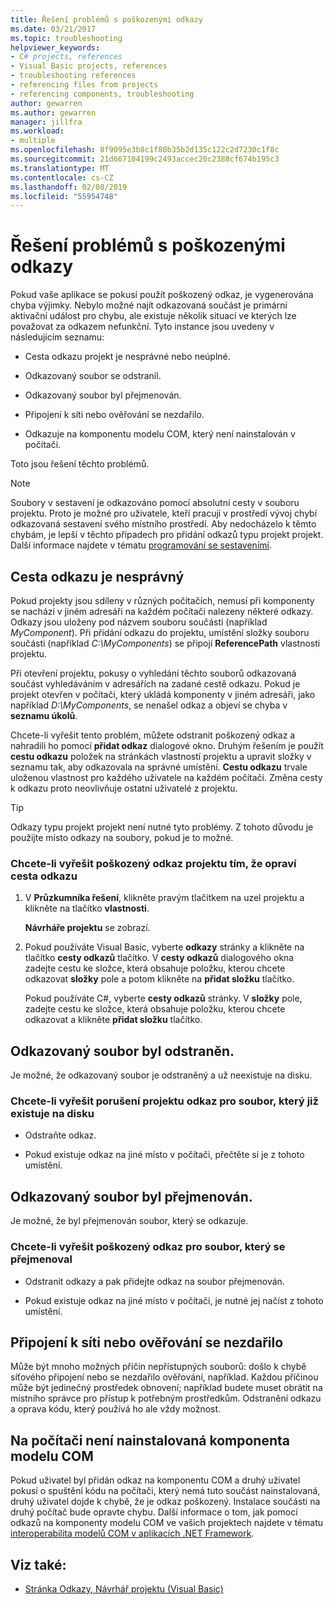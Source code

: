 ```yaml
---
title: Řešení problémů s poškozenými odkazy
ms.date: 03/21/2017
ms.topic: troubleshooting
helpviewer_keywords:
- C# projects, references
- Visual Basic projects, references
- troubleshooting references
- referencing files from projects
- referencing components, troubleshooting
author: gewarren
ms.author: gewarren
manager: jillfra
ms.workload:
- multiple
ms.openlocfilehash: 8f9095e3b8c1f80b35b2d135c122c2d7230c1f8c
ms.sourcegitcommit: 21d667104199c2493accec20c2388cf674b195c3
ms.translationtype: MT
ms.contentlocale: cs-CZ
ms.lasthandoff: 02/08/2019
ms.locfileid: "55954748"
---
```

# <a name="troubleshoot-broken-references"></a>Řešení problémů s poškozenými odkazy

Pokud vaše aplikace se pokusí použít poškozený odkaz, je vygenerována chyba výjimky. Nebylo možné najít odkazovaná součást je primární aktivační událost pro chybu, ale existuje několik situací ve kterých lze považovat za odkazem nefunkční. Tyto instance jsou uvedeny v následujícím seznamu:

- Cesta odkazu projekt je nesprávné nebo neúplné.

- Odkazovaný soubor se odstranil.

- Odkazovaný soubor byl přejmenován.

- Připojení k síti nebo ověřování se nezdařilo.

- Odkazuje na komponentu modelu COM, který není nainstalován v počítači.

Toto jsou řešení těchto problémů.

> [!NOTE]
> Soubory v sestavení je odkazováno pomocí absolutní cesty v souboru projektu. Proto je možné pro uživatele, kteří pracují v prostředí vývoj chybí odkazovaná sestavení svého místního prostředí. Aby nedocházelo k těmto chybám, je lepší v těchto případech pro přidání odkazů typu projekt projekt. Další informace najdete v tématu [programování se sestaveními](/dotnet/framework/app-domains/programming-with-assemblies).

## <a name="reference-path-is-incorrect"></a>Cesta odkazu je nesprávný

Pokud projekty jsou sdíleny v různých počítačích, nemusí při komponenty se nachází v jiném adresáři na každém počítači nalezeny některé odkazy. Odkazy jsou uloženy pod názvem souboru součásti (například *MyComponent*). Při přidání odkazu do projektu, umístění složky souboru součásti (například *C:\MyComponents*) se připojí **ReferencePath** vlastnosti projektu.

Při otevření projektu, pokusy o vyhledání těchto souborů odkazovaná součást vyhledáváním v adresářích na zadané cestě odkazu. Pokud je projekt otevřen v počítači, který ukládá komponenty v jiném adresáři, jako například *D:\MyComponents*, se nenašel odkaz a objeví se chyba v **seznamu úkolů**.

Chcete-li vyřešit tento problém, můžete odstranit poškozený odkaz a nahradili ho pomocí **přidat odkaz** dialogové okno. Druhým řešením je použít **cestu odkazu** položek na stránkách vlastností projektu a upravit složky v seznamu tak, aby odkazovala na správné umístění. **Cestu odkazu** trvale uloženou vlastnost pro každého uživatele na každém počítači. Změna cesty k odkazu proto neovlivňuje ostatní uživatelé z projektu.

> [!TIP]
> Odkazy typu projekt projekt není nutné tyto problémy. Z tohoto důvodu je použijte místo odkazy na soubory, pokud je to možné.

### <a name="to-fix-a-broken-project-reference-by-correcting-the-reference-path"></a>Chcete-li vyřešit poškozený odkaz projektu tím, že opraví cesta odkazu

1. V **Průzkumníka řešení**, klikněte pravým tlačítkem na uzel projektu a klikněte na tlačítko **vlastnosti**.

   **Návrháře projektu** se zobrazí.

1. Pokud používáte Visual Basic, vyberte **odkazy** stránky a klikněte na tlačítko **cesty odkazů** tlačítko. V **cesty odkazů** dialogového okna zadejte cestu ke složce, která obsahuje položku, kterou chcete odkazovat **složky** pole a potom klikněte na **přidat složku** tlačítko.

    Pokud používáte C#, vyberte **cesty odkazů** stránky. V **složky** pole, zadejte cestu ke složce, která obsahuje položku, kterou chcete odkazovat a klikněte **přidat složku** tlačítko.

## <a name="referenced-file-has-been-deleted"></a>Odkazovaný soubor byl odstraněn.

Je možné, že odkazovaný soubor je odstraněný a už neexistuje na disku.

### <a name="to-fix-a-broken-project-reference-for-a-file-that-no-longer-exists-on-your-drive"></a>Chcete-li vyřešit porušení projektu odkaz pro soubor, který již existuje na disku

- Odstraňte odkaz.

- Pokud existuje odkaz na jiné místo v počítači, přečtěte si je z tohoto umístění.

## <a name="referenced-file-has-been-renamed"></a>Odkazovaný soubor byl přejmenován.

Je možné, že byl přejmenován soubor, který se odkazuje.

### <a name="to-fix-a-broken-reference-for-a-file-that-has-been-renamed"></a>Chcete-li vyřešit poškozený odkaz pro soubor, který se přejmenoval

- Odstranit odkazy a pak přidejte odkaz na soubor přejmenován.

- Pokud existuje odkaz na jiné místo v počítači, je nutné jej načíst z tohoto umístění.

## <a name="network-connection-or-authentication-has-failed"></a>Připojení k síti nebo ověřování se nezdařilo

Může být mnoho možných příčin nepřístupných souborů: došlo k chybě síťového připojení nebo se nezdařilo ověřování, například. Každou příčinou může být jedinečný prostředek obnovení; například budete muset obrátit na místního správce pro přístup k potřebným prostředkům. Odstranění odkazu a oprava kódu, který používá ho ale vždy možnost.

## <a name="com-component-is-not-installed-on-computer"></a>Na počítači není nainstalovaná komponenta modelu COM

Pokud uživatel byl přidán odkaz na komponentu COM a druhý uživatel pokusí o spuštění kódu na počítači, který nemá tuto součást nainstalovaná, druhý uživatel dojde k chybě, že je odkaz poškozený. Instalace součásti na druhý počítač bude opravte chybu. Další informace o tom, jak pomocí odkazů na komponenty modelu COM ve vašich projektech najdete v tématu [interoperabilita modelů COM v aplikacích .NET Framework](/dotnet/visual-basic/programming-guide/com-interop/com-interoperability-in-net-framework-applications).

## <a name="see-also"></a>Viz také:

- [Stránka Odkazy, Návrhář projektu (Visual Basic)](../ide/reference/references-page-project-designer-visual-basic.md)